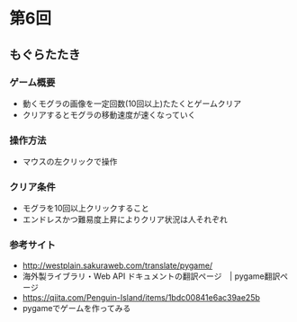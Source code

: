 # 第6回
## もぐらたたき
### ゲーム概要
- 動くモグラの画像を一定回数(10回以上)たたくとゲームクリア
- クリアするとモグラの移動速度が速くなっていく

### 操作方法
- マウスの左クリックで操作

### クリア条件
- モグラを10回以上クリックすること
- エンドレスかつ難易度上昇によりクリア状況は人それぞれ

### 参考サイト
- http://westplain.sakuraweb.com/translate/pygame/
- 海外製ライブラリ・Web API ドキュメントの翻訳ページ　| pygame翻訳ページ
- https://qiita.com/Penguin-Island/items/1bdc00841e6ac39ae25b
- pygameでゲームを作ってみる